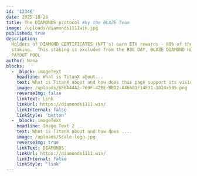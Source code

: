```yaml
---
id: '12346'
date: 2025-10-26
title: The DIAMONDS protocol #by the BLAZE Team
image: /uploads/diamonds1111win.jpg
published: true
description:
  Holders of DIAMOND CERTIFICATES (NFT's) earn ETH rewards - 80% of the BLAZE that is taken in from mining, is then staked by the DIAMONDS protocol, via public callable functions into the BLAZE protocol
  staking.  This staking is excluded from the 888 DAY, BLAZE DIAMOND HAND CLUB
  PAYOUT POOL
author: Nona
blocks:
  - _block: imageText
    headline: What is TitanX about...
    text: What is TitanX about and how does this page support its vision?
    image: /uploads/6F6A44A2-769F-42EE-BBD2-A46681F14F31-1024x585.png
    reverseImg: false
    linkText: Link
    linkUrl: https://diamonds1111.win/
    linkInternal: false
    linkStyle: 'button'
  - _block: imageText
    headline: Image Text 2
    text: What is TitanX about and how does ....
    image: /uploads/Scale-logo.jpg
    reverseImg: true
    linkText: DIAMONDS
    linkUrl: https://diamonds1111.win/
    linkInternal: false
    linkStyle: 'link'
---
```

